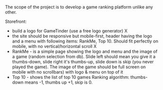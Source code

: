 The scope of the project is to develop a game ranking platform unlike any other.

Storefront:

- build a logo for GameTinder (use a free logo generator) X
- the site should be responsive but mobile-first, header having the logo and a menu with following items: RankMe, Top 10. Should fit perfectly on mobile, with no vertical/horizontal scroll X
- RankMe - is a simple page showing the logo and menu and the image of a game (random selection from db). Slide left should mean you give it a thumbs-down, slide right it's thumbs-up, slide down is skip (you never played the game). The image of the game should be full screen on mobile with no scrollbars) with logo & menu on top of it
- Top 10 - shows the list of top 10 games
  Ranking algorithm: thumbs-down means -1, thumbs up +1, skip is 0.

